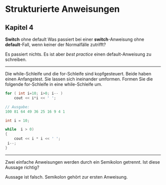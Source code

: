 # Strukturierte Anweisungen

## Kapitel 4

**Switch** ohne default Was passiert bei einer **switch**-Anweisung ohne **default**-Fall, wenn keiner der Normalfälle zutrifft?

Es passiert nichts. Es ist aber *best practice* einen default-Anweisung zu schreiben.

---

Die while-Schleife und die for-Schleife sind kopfgesteuert. Beide haben einen Anfangstest. Sie lassen sich ineinander umformen. Formen Sie die folgende for-Schleife in eine while-Schleife um.

```cpp
for ( int i=10; i>0; i-- ) 
    cout << i*i << ' ';

// Ausgabe: 
100 81 64 49 36 25 16 9 4 1
```


```cpp
int i = 10;

while  i > 0)
{
    cout << i * i << ' ';
 i--;
}
```

---

Zwei einfache Anweisungen werden durch ein Semikolon getrennt. Ist diese Aussage richtig?

Aussage ist falsch.
Semikolon gehört zur ersten Anweisung.